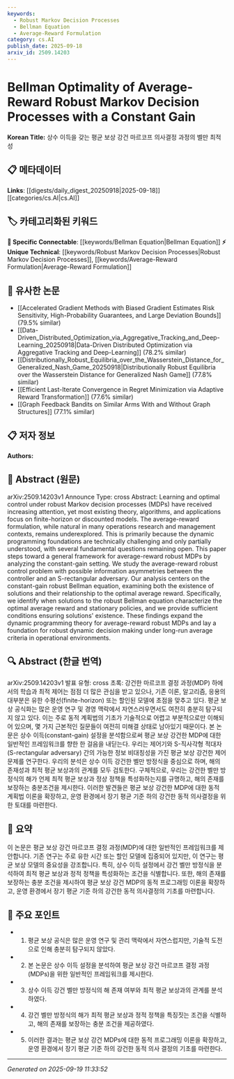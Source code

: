 ```yaml
---
keywords:
  - Robust Markov Decision Processes
  - Bellman Equation
  - Average-Reward Formulation
category: cs.AI
publish_date: 2025-09-18
arxiv_id: 2509.14203
---
```


<!-- KEYWORD_LINKING_METADATA:
{
  "processed_timestamp": "2025-09-22 22:37:26.806766",
  "vocabulary_version": "1.0",
  "selected_keywords": [
    "Robust Markov Decision Processes",
    "Bellman Equation",
    "Average-Reward Formulation"
  ],
  "rejected_keywords": [
    "Dynamic Programming"
  ],
  "similarity_scores": {
    "Robust Markov Decision Processes": 0.78,
    "Bellman Equation": 0.74,
    "Average-Reward Formulation": 0.72
  },
  "extraction_method": "AI_prompt_based",
  "budget_applied": true
}
-->


# Bellman Optimality of Average-Reward Robust Markov Decision Processes with a Constant Gain

**Korean Title:** 상수 이득을 갖는 평균 보상 강건 마르코프 의사결정 과정의 벨만 최적성

## 📋 메타데이터

**Links**: [[digests/daily_digest_20250918|2025-09-18]]   [[categories/cs.AI|cs.AI]]

## 🏷️ 카테고리화된 키워드
**🔗 Specific Connectable**: [[keywords/Bellman Equation|Bellman Equation]]
**⚡ Unique Technical**: [[keywords/Robust Markov Decision Processes|Robust Markov Decision Processes]], [[keywords/Average-Reward Formulation|Average-Reward Formulation]]

## 🔗 유사한 논문
- [[Accelerated Gradient Methods with Biased Gradient Estimates Risk Sensitivity, High-Probability Guarantees, and Large Deviation Bounds]] (79.5% similar)
- [[Data-Driven_Distributed_Optimization_via_Aggregative_Tracking_and_Deep-Learning_20250918|Data-Driven Distributed Optimization via Aggregative Tracking and Deep-Learning]] (78.2% similar)
- [[Distributionally_Robust_Equilibria_over_the_Wasserstein_Distance_for_Generalized_Nash_Game_20250918|Distributionally Robust Equilibria over the Wasserstein Distance for Generalized Nash Game]] (77.8% similar)
- [[Efficient Last-Iterate Convergence in Regret Minimization via Adaptive Reward Transformation]] (77.6% similar)
- [[Graph Feedback Bandits on Similar Arms With and Without Graph Structures]] (77.1% similar)

## 📋 저자 정보

**Authors:** 

## 📄 Abstract (원문)

arXiv:2509.14203v1 Announce Type: cross 
Abstract: Learning and optimal control under robust Markov decision processes (MDPs) have received increasing attention, yet most existing theory, algorithms, and applications focus on finite-horizon or discounted models. The average-reward formulation, while natural in many operations research and management contexts, remains underexplored. This is primarily because the dynamic programming foundations are technically challenging and only partially understood, with several fundamental questions remaining open. This paper steps toward a general framework for average-reward robust MDPs by analyzing the constant-gain setting. We study the average-reward robust control problem with possible information asymmetries between the controller and an S-rectangular adversary. Our analysis centers on the constant-gain robust Bellman equation, examining both the existence of solutions and their relationship to the optimal average reward. Specifically, we identify when solutions to the robust Bellman equation characterize the optimal average reward and stationary policies, and we provide sufficient conditions ensuring solutions' existence. These findings expand the dynamic programming theory for average-reward robust MDPs and lay a foundation for robust dynamic decision making under long-run average criteria in operational environments.

## 🔍 Abstract (한글 번역)

arXiv:2509.14203v1 발표 유형: cross 
초록: 강건한 마르코프 결정 과정(MDP) 하에서의 학습과 최적 제어는 점점 더 많은 관심을 받고 있으나, 기존 이론, 알고리즘, 응용의 대부분은 유한 수평선(finite-horizon) 또는 할인된 모델에 초점을 맞추고 있다. 평균 보상 공식화는 많은 운영 연구 및 경영 맥락에서 자연스러우면서도 여전히 충분히 탐구되지 않고 있다. 이는 주로 동적 계획법의 기초가 기술적으로 어렵고 부분적으로만 이해되어 있으며, 몇 가지 근본적인 질문들이 여전히 미해결 상태로 남아있기 때문이다. 본 논문은 상수 이득(constant-gain) 설정을 분석함으로써 평균 보상 강건한 MDP에 대한 일반적인 프레임워크를 향한 한 걸음을 내딛는다. 우리는 제어기와 S-직사각형 적대자(S-rectangular adversary) 간의 가능한 정보 비대칭성을 가진 평균 보상 강건한 제어 문제를 연구한다. 우리의 분석은 상수 이득 강건한 벨만 방정식을 중심으로 하며, 해의 존재성과 최적 평균 보상과의 관계를 모두 검토한다. 구체적으로, 우리는 강건한 벨만 방정식의 해가 언제 최적 평균 보상과 정상 정책을 특성화하는지를 규명하고, 해의 존재를 보장하는 충분조건을 제시한다. 이러한 발견들은 평균 보상 강건한 MDP에 대한 동적 계획법 이론을 확장하고, 운영 환경에서 장기 평균 기준 하의 강건한 동적 의사결정을 위한 토대를 마련한다.

## 📝 요약

이 논문은 평균 보상 강건 마르코프 결정 과정(MDP)에 대한 일반적인 프레임워크를 제안합니다. 기존 연구는 주로 유한 시간 또는 할인 모델에 집중되어 있지만, 이 연구는 평균 보상 모델의 중요성을 강조합니다. 특히, 상수 이득 설정에서 강건 벨만 방정식을 분석하여 최적 평균 보상과 정적 정책을 특성화하는 조건을 식별합니다. 또한, 해의 존재를 보장하는 충분 조건을 제시하여 평균 보상 강건 MDP의 동적 프로그래밍 이론을 확장하고, 운영 환경에서 장기 평균 기준 하의 강건한 동적 의사결정의 기초를 마련합니다.

## 🎯 주요 포인트

- 1. 평균 보상 공식은 많은 운영 연구 및 관리 맥락에서 자연스럽지만, 기술적 도전으로 인해 충분히 탐구되지 않았다.

- 2. 본 논문은 상수 이득 설정을 분석하여 평균 보상 강건 마르코프 결정 과정(MDPs)을 위한 일반적인 프레임워크를 제시한다.

- 3. 상수 이득 강건 벨만 방정식의 해 존재 여부와 최적 평균 보상과의 관계를 분석하였다.

- 4. 강건 벨만 방정식의 해가 최적 평균 보상과 정적 정책을 특징짓는 조건을 식별하고, 해의 존재를 보장하는 충분 조건을 제공하였다.

- 5. 이러한 결과는 평균 보상 강건 MDPs에 대한 동적 프로그래밍 이론을 확장하고, 운영 환경에서 장기 평균 기준 하의 강건한 동적 의사 결정의 기초를 마련한다.

---

*Generated on 2025-09-19 11:33:52*